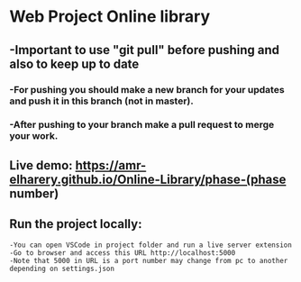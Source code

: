 # Web Project Online library

## -Important to use "git pull" before pushing and also to keep up to date

### -For pushing you should make a new branch for your updates and push it in this branch (not in master).

### -After pushing to your branch make a pull request to merge your work.

## Live demo: https://amr-elharery.github.io/Online-Library/phase-(phase number)

## Run the project locally:

    -You can open VSCode in project folder and run a live server extension
    -Go to browser and access this URL http://localhost:5000
    -Note that 5000 in URL is a port number may change from pc to another depending on settings.json
